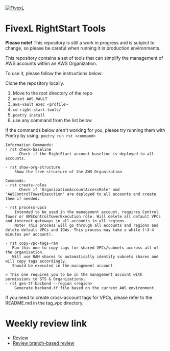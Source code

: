 [![FivexL](https://releases.fivexl.io/fivexlbannergit.jpg)](https://fivexl.io/)

# FivexL RightStart Tools


**Please note!**
This repository is still a work in progress and is subject to change, so please be careful when running it in production environments.

This repository contains a set of tools that can simplify the management of AWS accounts within an AWS Organization.

To use it, please follow the instructions below:

Clone the repository locally.
1. Move to the root directory of the repo
2. `unset AWS_VAULT`
3. `aws-vault exec <profile>`
4. `cd right-start-tools/`       
5. `poetry install`
6. use any command from the list below


If the commands below aren't working for you, please try running them with Poetry by using:
`poetry run rst <command>`

```
Information Commands:
- rst check-baseline
      Check if the RightStart account baseline is deployed to all accounts.

- rst show-org-structure
    Show the tree structure of the AWS Organization
```

```
Commands:
- rst create-roles
      Check if 'OrganizationAccountAccessRole' and 'AWSControlTowerExecution' are deployed to all accounts and create them if needed.

- rst process-vpcs
    Intended to be used in the management account, requires Control Tower or AWSControlTowerExecution role. Will delete all default VPCs and internet gateways in all accounts in all regions.
    Note! This process will go through all accounts and regions and delete default VPCs and IGWs. This process may take a while (~3-4 minutes per account).

- rst copy-vpc-tags-ram
   Run this one to copy tags for shared VPCs/subnets accross all of the organisation.
   Will use RAM shares to automatically identify subnets shares and will copy tags accordingly.
   Should be executed in the management account

> This one requires you to be in the management account with permissions to STS & Organizations.
- rst gen-tf-backend --region <region>
    Generate backend.tf file based on the current AWS environment.

```

If you need to create cross-account tags for VPCs, please refer to the README.md in the tag_vpc directory.

# Weekly review link
- [Review](https://github.com/fivexl/right-start-tools/compare/main@%7B7day%7D...main)
- [Review branch-based review](https://github.com/fivexl/right-start-tools/compare/review...main)
